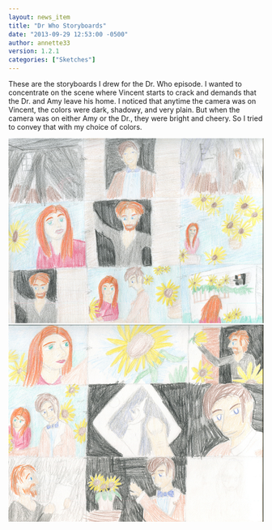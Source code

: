 ```yaml
---
layout: news_item
title: "Dr Who Storyboards"
date: "2013-09-29 12:53:00 -0500"
author: annette33
version: 1.2.1
categories: ["Sketches"]
---
```


These are the storyboards I drew for the Dr. Who episode. I wanted to concentrate on the scene where Vincent starts to crack and demands that the Dr. and Amy leave his home. I noticed that anytime the camera was on Vincent, the colors were dark, shadowy, and very plain. But when the camera was on either Amy or the Dr., they were bright and cheery. So I tried to convey that with my choice of colors.

![DrWhoST01](/img/DrWhoST01.jpg)
![DrWhoST02](/img/DrWhoST02.jpg)